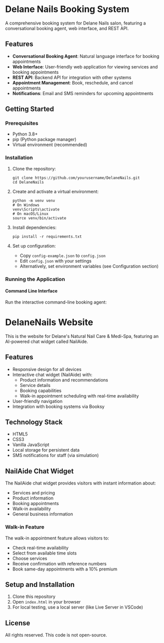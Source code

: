 # Delane Nails Booking System

A comprehensive booking system for Delane Nails salon, featuring a conversational booking agent, web interface, and REST API.

## Features

- **Conversational Booking Agent**: Natural language interface for booking appointments
- **Web Interface**: User-friendly web application for viewing services and booking appointments
- **REST API**: Backend API for integration with other systems
- **Appointment Management**: Book, reschedule, and cancel appointments
- **Notifications**: Email and SMS reminders for upcoming appointments

## Getting Started

### Prerequisites

- Python 3.8+
- pip (Python package manager)
- Virtual environment (recommended)

### Installation

1. Clone the repository:
   ```
   git clone https://github.com/yourusername/DelaneNails.git
   cd DelaneNails
   ```

2. Create and activate a virtual environment:
   ```
   python -m venv venv
   # On Windows
   venv\Scripts\activate
   # On macOS/Linux
   source venv/bin/activate
   ```

3. Install dependencies:
   ```
   pip install -r requirements.txt
   ```

4. Set up configuration:
   - Copy `config-example.json` to `config.json`
   - Edit `config.json` with your settings
   - Alternatively, set environment variables (see Configuration section)

### Running the Application

#### Command Line Interface

Run the interactive command-line booking agent:

# DelaneNails Website

This is the website for Delane's Natural Nail Care & Medi-Spa, featuring an AI-powered chat widget called NailAide.

## Features

- Responsive design for all devices
- Interactive chat widget (NailAide) with:
  - Product information and recommendations
  - Service details
  - Booking capabilities
  - Walk-in appointment scheduling with real-time availability
- User-friendly navigation
- Integration with booking systems via Booksy

## Technology Stack

- HTML5
- CSS3
- Vanilla JavaScript
- Local storage for persistent data
- SMS notifications for staff (via simulation)

## NailAide Chat Widget

The NailAide chat widget provides visitors with instant information about:

- Services and pricing
- Product information
- Booking appointments
- Walk-in availability
- General business information

### Walk-in Feature

The walk-in appointment feature allows visitors to:
- Check real-time availability
- Select from available time slots
- Choose services
- Receive confirmation with reference numbers
- Book same-day appointments with a 10% premium

## Setup and Installation

1. Clone this repository
2. Open `index.html` in your browser
3. For local testing, use a local server (like Live Server in VSCode)

## License

All rights reserved. This code is not open-source.
